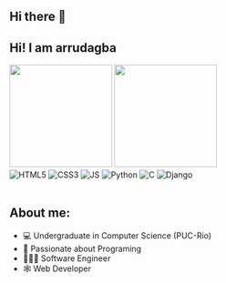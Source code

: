 ## Hi there 👋

## Hi! I am arrudagba

<!-- [![Linkedin](https://img.shields.io/badge/LinkedIn-0077B5?style=for-the-badge&logo=linkedin&logoColor=white)](https://www.linkedin.com/in/gabriel-arruda-956ab6303/) -->

<div>
  <a>
    <img height="180cm" src="https://github-readme-stats.vercel.app/api?username=Pedro-Consales&show_icons=true&theme=github_dark_dimmed&include_all_commits=true&count_private=true"/>
  </a>
  <a>
    <img height="180cm" src="https://github-readme-stats.vercel.app/api/top-langs/?username=Pedro-Consales&layout=compact&langs_count=16&theme=github_dark_dimmed"/>
  </a>
</div>



<div style="display: inline_block">
  <img align="center" alt="HTML5" src="https://img.shields.io/badge/HTML5-E34F26?style=for-the-badge&logo=html5&logoColor=white" />
  <img align="center" alt="CSS3" src="https://img.shields.io/badge/CSS3-1572B6?style=for-the-badge&logo=css3&logoColor=white" />
  <img align="center" alt="JS" src="https://img.shields.io/badge/JavaScript-F7DF1E?style=for-the-badge&logo=javascript&logoColor=black" />
  <img align="center" alt="Python" src="https://img.shields.io/badge/Python-14354C?style=for-the-badge&logo=python&logoColor=white" />
  <img align="center" alt="C" src="https://img.shields.io/badge/c-%2300599C.svg?style=for-the-badge&logo=c&logoColor=white"/>
  <img align="center" alt="Django" src="https://img.shields.io/badge/Django-092E20?style=for-the-badge&logo=django&logoColor=white"/>



       

</div><br/>

## About me:

- 💻 Undergraduate in Computer Science (PUC-Rio)
- 👾 Passionate about Programing
- 👨🏽‍💻 Software Engineer
- 🕸️ Web Developer


<br/>

